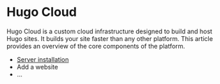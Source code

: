 # Hugo Cloud

Hugo Cloud is a custom cloud infrastructure designed to build and host Hugo sites. It builds your site faster than any other platform. This article provides an overview of the core components of the platform.

- [Server installation](/server-install.md)
- Add a website
- ...
